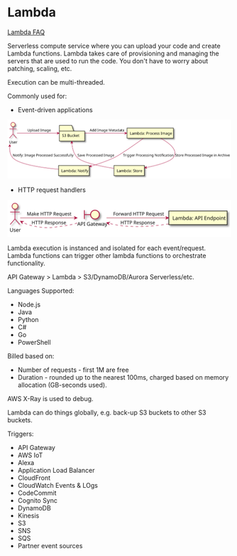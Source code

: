 # Lambda
[Lambda FAQ](https://aws.amazon.com/lambda/faqs/)

Serverless compute service where you can upload your code and create Lambda functions. Lambda takes care of provisioning and managing the servers that are used to run the code. You don't have to worry about patching, scaling, etc.

Execution can be multi-threaded.

Commonly used for:
- Event-driven applications

![lambda-event](../img/Event-driven%20Application.svg)
- HTTP request handlers

![lambda-request](../img/Request-driven%20Application.svg)

Lambda execution is instanced and isolated for each event/request. Lambda functions can trigger other lambda functions to orchestrate functionality.

API Gateway > Lambda > S3/DynamoDB/Aurora Serverless/etc.

Languages Supported:
- Node.js
- Java
- Python
- C#
- Go
- PowerShell

Billed based on:
- Number of requests - first 1M are free
- Duration - rounded up to the nearest 100ms, charged based on memory allocation (GB-seconds used).

AWS X-Ray is used to debug.

Lambda can do things globally, e.g. back-up S3 buckets to other S3 buckets.

Triggers:
- API Gateway
- AWS IoT
- Alexa
- Application Load Balancer
- CloudFront
- CloudWatch Events & LOgs
- CodeCommit
- Cognito Sync
- DynamoDB
- Kinesis
- S3
- SNS
- SQS
- Partner event sources 
